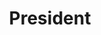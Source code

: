 ---
title: "President"
name: "Ashutosh"
linkedin: "https://www.linkedin.com/in/masterashu/"
github: "https://github.com/masterashu/"
image: "images/members/ashu.jpg"
draft: false
weight: 1
---